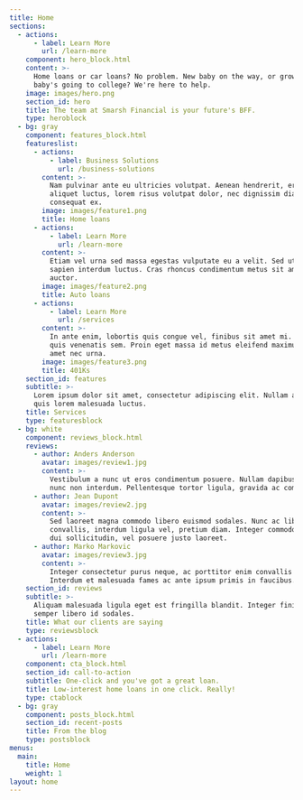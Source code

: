 ```yaml
---
title: Home
sections:
  - actions:
      - label: Learn More
        url: /learn-more
    component: hero_block.html
    content: >-
      Home loans or car loans? No problem. New baby on the way, or grown-up
      baby's going to college? We're here to help.
    image: images/hero.png
    section_id: hero
    title: The team at Smarsh Financial is your future's BFF.
    type: heroblock
  - bg: gray
    component: features_block.html
    featureslist:
      - actions:
          - label: Business Solutions
            url: /business-solutions
        content: >-
          Nam pulvinar ante eu ultricies volutpat. Aenean hendrerit, eros sed
          aliquet luctus, lorem risus volutpat dolor, nec dignissim diam neque
          consequat ex.
        image: images/feature1.png
        title: Home loans
      - actions:
          - label: Learn More
            url: /learn-more
        content: >-
          Etiam vel urna sed massa egestas vulputate eu a velit. Sed ut nisl nec
          sapien interdum luctus. Cras rhoncus condimentum metus sit amet
          auctor.
        image: images/feature2.png
        title: Auto loans
      - actions:
          - label: Learn More
            url: /services
        content: >-
          In ante enim, lobortis quis congue vel, finibus sit amet mi. Aenean
          quis venenatis sem. Proin eget massa id metus eleifend maximus sit
          amet nec urna.
        image: images/feature3.png
        title: 401Ks
    section_id: features
    subtitle: >-
      Lorem ipsum dolor sit amet, consectetur adipiscing elit. Nullam a metus
      quis lorem malesuada luctus.
    title: Services
    type: featuresblock
  - bg: white
    component: reviews_block.html
    reviews:
      - author: Anders Anderson
        avatar: images/review1.jpg
        content: >-
          Vestibulum a nunc ut eros condimentum posuere. Nullam dapibus quis
          nunc non interdum. Pellentesque tortor ligula, gravida ac commodo eu.
      - author: Jean Dupont
        avatar: images/review2.jpg
        content: >-
          Sed laoreet magna commodo libero euismod sodales. Nunc ac libero
          convallis, interdum ligula vel, pretium diam. Integer commodo sem at
          dui sollicitudin, vel posuere justo laoreet.
      - author: Marko Markovic
        avatar: images/review3.jpg
        content: >-
          Integer consectetur purus neque, ac porttitor enim convallis vitae.
          Interdum et malesuada fames ac ante ipsum primis in faucibus.
    section_id: reviews
    subtitle: >-
      Aliquam malesuada ligula eget est fringilla blandit. Integer finibus
      semper libero id sodales.
    title: What our clients are saying
    type: reviewsblock
  - actions:
      - label: Learn More
        url: /learn-more
    component: cta_block.html
    section_id: call-to-action
    subtitle: One-click and you've got a great loan.
    title: Low-interest home loans in one click. Really!
    type: ctablock
  - bg: gray
    component: posts_block.html
    section_id: recent-posts
    title: From the blog
    type: postsblock
menus:
  main:
    title: Home
    weight: 1
layout: home
---
```

